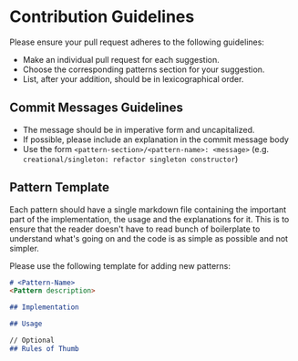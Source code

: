 # Contribution Guidelines

Please ensure your pull request adheres to the following guidelines:

- Make an individual pull request for each suggestion.
- Choose the corresponding patterns section for your suggestion.
- List, after your addition, should be in lexicographical order.

## Commit Messages Guidelines

- The message should be in imperative form and uncapitalized.
- If possible, please include an explanation in the commit message body
- Use the form `<pattern-section>/<pattern-name>: <message>` (e.g. `creational/singleton: refactor singleton constructor`)

## Pattern Template

Each pattern should have a single markdown file containing the important part of the implementation, the usage and the explanations for it. This is to ensure that the reader doesn't have to read bunch of boilerplate to understand what's going on and the code is as simple as possible and not simpler.

Please use the following template for adding new patterns:

```markdown
# <Pattern-Name>
<Pattern description>

## Implementation

## Usage

// Optional
## Rules of Thumb 
```